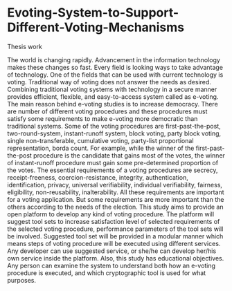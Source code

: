 # Evoting-System-to-Support-Different-Voting-Mechanisms
Thesis work

The world is changing rapidly. Advancement in the information technology makes these changes so fast. Every field is looking ways to take advantage of technology. One of the fields that can be used with current technology is voting. Traditional way of voting does not answer the needs as desired. Combining traditional voting systems with technology in a secure manner provides efficient, flexible, and easy-to-access system called as e-voting. The main reason behind e-voting studies is to increase democracy. There are number of different voting procedures and these procedures must satisfy some requirements to make e-voting more democratic than traditional systems. 
Some of the voting procedures are first-past-the-post, two-round-system, instant-runoff system, block voting, party block voting, single non-transferable, cumulative voting, party-list proportional representation, borda count. For example, while the winner of the first-past-the-post procedure is the candidate that gains most of the votes, the winner of instant-runoff procedure must gain some pre-determined proportion of the votes. 
The essential requirements of a voting procedures are secrecy, receipt-freeness, coercion-resistance, integrity, authentication, identification, privacy, universal verifiability, individual verifiability, fairness, eligibility, non-reusability, inalterability. 
All these requirements are important for a voting application. But some requirements are more important than the others according to the needs of the election. This study aims to provide an open platform to develop any kind of voting procedure. The platform will suggest tool sets to increase satisfaction level of selected requirements of the selected voting procedure, performance parameters of the tool sets will be involved. Suggested tool set will be provided in a modular manner which means steps of voting procedure will be executed using different services. Any developer can use suggested service, or she/he can develop her/his own service inside the platform. 
Also, this study has educational objectives. Any person can examine the system to understand both how an e-voting procedure is executed, and which cryptographic tool is used for what purposes.

